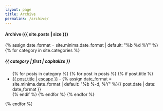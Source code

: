 ```yaml
---
layout: page
title: Archive
permalink: /archive/
---
```


#### <i class="fa fa-archive" aria-hidden="true"></i>  Archive ({{ site.posts | size }})

{% assign date_format = site.minima.date_format | default: "%b %d %Y" %}
{% for category in site.categories %}
##### {{ category | first | capitalize }}
<ul>
    {% for posts in category %}
        {% for post in posts %}
            {% if post.title %}
                <li><a title="{{ post.title }}" href="{{ post.url | relative_url }}">{{ post.title | escape }}</a><span> - {% assign date_format = site.minima.date_format | default: "%b %-d, %Y" %}{{ post.date | date: date_format }}</span></li>
            {% endif %}
        {% endfor %}
    {% endfor %}
</ul>
{% endfor %}